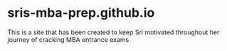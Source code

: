 # sris-mba-prep.github.io
This is a site that has been created to keep Sri motivated throughout her journey of cracking MBA entrance exams
